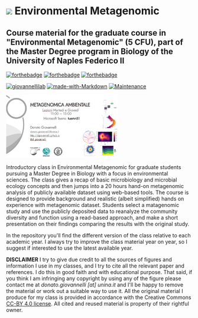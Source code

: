 # <img src="https://dgiovannelli.github.io//images/logopic/giovannellilab.png" width="60 px"> Environmental Metagenomic
## Course material for the graduate course in "Environmental Metagenomic" (5 CFU), part of the Master Degree program in Biology of the University of Naples Federico II

[![forthebadge](https://forthebadge.com/images/badges/cc-by.svg)](https://creativecommons.org/licenses/by/4.0/)
[![forthebadge](https://forthebadge.com/images/badges/built-with-love.svg)](https://forthebadge.com)
[![forthebadge](https://forthebadge.com/images/badges/uses-badges.svg)](https://forthebadge.com)

[![giovannellilab](https://img.shields.io/badge/BY-Donato_Giovannelli-blue)](https:/donatogiovannelli.com)
[![made-with-Markdown](https://img.shields.io/badge/Made%20with-Markdown-1f425f.svg)](http://commonmark.org)
[![Maintenance](https://img.shields.io/badge/Maintained%3F-yes-green.svg)](https://GitHub.com/Naereen/StrapDown.js/graphs/commit-activity)

<img src="https://github.com/dgiovannelli/unina_envmetagenomic/blob/main/2021/envmetagen_cover.png" width="60%">

Introductory class in Environmental Metagenomic for graduate students pursuing a Master Degree in Biology with a focus in environmental sciences. The class gives a recap of basic microbiology and microbial ecology concepts and then jumps into a 20 hours hand-on metagenomic analysis of publicly available dataset using web-based tools. The course is designed to provide background and realistic (albeit simplified) hands on experience with metagenomic dataset. Students select a matagenomic study and use the publicly deposited data to reanalyze the community diversity and function using a read-based approach, and make a short presentation on their findings comparing the results with the original study.

In the repository you'll find the different version of the class relative to each academic year. I always try to improve the class material year on year, so I suggest if interested to use the latest available year.

__DISCLAIMER__ I try to give due credit to all the sources of figures and information I use in my classes, and I try to cite all the relevant paper and references. I do this in good faith and with educational purpose. That said, if you think I am infringing any copyright by using any of the figure please contact me at _donato.giovannelli [at] unina.it_ and I'll be happy to remove the material or work out a suitable way to use it. All the original material I produce for my class is provided in accordance with the Creative Commons [CC-BY 4.0 license](https://creativecommons.org/licenses/by/4.0/). All cited and reused material is property of their rightful owner.
